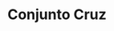 ---
title: Conjunto Cruz
date: 
draft: false

# descripcion
description : Conjunto de aros, dije y cadena en plata 925 y microcubic. Largo de cadena 40, 45 o 50 a elección.

materials: Plata 925

color: 

dimensions: 

code: 06-27-0985

type: "Conjuntos"

categories: []

price: $6.880,00

price_eftvo: $5.850,00

# Images
# first image will be shown in the product page
images:
  # - image: "images/path_to_image"
  # La ubicacion de las imagenes es imagenes/Conjuntos/Conjuntos.Cadena, aros y dije/06-27-0985-conjunto-cruz
  - image: "./images/conjuntos/cadena,_aros_y_dije/06-27-0985-conjunto-cruz.jpg"
---